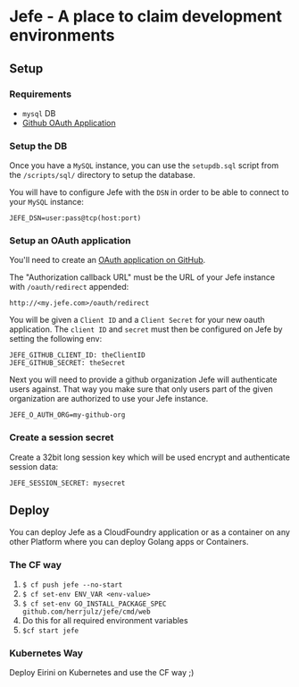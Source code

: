 # Jefe - A place to claim development environments

## Setup

### Requirements

- `mysql` DB
- [Github OAuth Application](https://github.com/settings/applications/new)


### Setup the DB

Once you have a `MySQL` instance, you can use the `setupdb.sql` script from the `/scripts/sql/` directory to setup the database.

You will have to configure Jefe with the `DSN` in order to be able to connect to your `MySQL` instance:

```
JEFE_DSN=user:pass@tcp(host:port)
```

### Setup an OAuth application

You'll need to create an [OAuth application on GitHub](https://github.com/settings/applications/new).

The "Authorization callback URL" must be the URL of your Jefe instance with `/oauth/redirect` appended:

`http://<my.jefe.com>/oauth/redirect`

You will be given a `Client ID` and a `Client Secret` for your new oauth application. The `client ID` and `secret` must then be configured on Jefe by setting the following env:

```
JEFE_GITHUB_CLIENT_ID: theClientID
JEFE_GITHUB_SECRET: theSecret 
```

Next you will need to provide a github organization Jefe will authenticate users against. That way you make sure that only users part of the given organization are authorized to use your Jefe instance.

```
JEFE_O_AUTH_ORG=my-github-org
```

### Create a session secret

Create a  32bit long session key which will be used encrypt and authenticate session data:

```
JEFE_SESSION_SECRET: mysecret 
```

## Deploy

You can deploy Jefe as a CloudFoundry application or as a container on any other Platform where you can deploy Golang apps or Containers.

### The CF way

1. `$ cf push jefe --no-start`
2. `$ cf set-env ENV_VAR <env-value>`
3. `$ cf set-env GO_INSTALL_PACKAGE_SPEC github.com/herrjulz/jefe/cmd/web`
3. Do this for all required environment variables
4. `$cf start jefe`

### Kubernetes Way

Deploy Eirini on Kubernetes and use the CF way ;)
